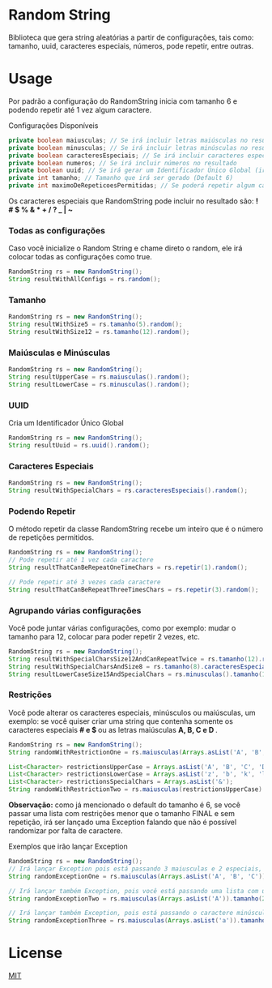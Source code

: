 # Random String
Biblioteca que gera string aleatórias a partir de configurações, tais como: tamanho, uuid, caracteres especiais, números, pode repetir, entre outras.


# Usage
Por padrão a configuração do RandomString inicia com tamanho 6 e podendo repetir até 1 vez algum caractere.

Configurações Disponíveis
```java
private boolean maiusculas; // Se irá incluir letras maiúsculas no resultado
private boolean minusculas; // Se irá incluir letras minúsculas no resultado
private boolean caracteresEspeciais; // Se irá incluir caracteres especiais no resultado
private boolean numeros; // Se irá incluir números no resultado
private boolean uuid; // Se irá gerar um Identificador Único Global (irá ignorar as outras configurações)
private int tamanho; // Tamanho que irá ser gerado (Default 6)
private int maximoDeRepeticoesPermitidas; // Se poderá repetir algum caractere (Default 0).
```

Os caracteres especiais que RandomString pode incluir no resultado são: <b> ! # $ % & * + / ? _ | ~ </b>

### Todas as configurações
Caso você inicialize o Random String e chame direto o random, ele irá colocar todas as configurações como true.
```java
RandomString rs = new RandomString();
String resultWithAllConfigs = rs.random();
```

### Tamanho
```java
RandomString rs = new RandomString();
String resultWithSize5 = rs.tamanho(5).random();
String resultWithSize12 = rs.tamanho(12).random();
```

### Maiúsculas e Minúsculas
```java
RandomString rs = new RandomString();
String resultUpperCase = rs.maiusculas().random();
String resultLowerCase = rs.minusculas().random();
```

### UUID
Cria um Identificador Único Global 
```java
RandomString rs = new RandomString();
String resultUuid = rs.uuid().random();
```

### Caracteres Especiais
```java
RandomString rs = new RandomString();
String resultWithSpecialChars = rs.caracteresEspeciais().random();
```

### Podendo Repetir
O método repetir da classe RandomString recebe um inteiro que é o número de repetições permitidos.
```java
RandomString rs = new RandomString();
// Pode repetir até 1 vez cada caractere
String resultThatCanBeRepeatOneTimeChars = rs.repetir(1).random();

// Pode repetir até 3 vezes cada caractere
String resultThatCanBeRepeatThreeTimesChars = rs.repetir(3).random();
```

### Agrupando várias configurações
Você pode juntar várias configurações, como por exemplo: mudar o tamanho para 12, colocar para poder repetir 2 vezes, etc.
```java
RandomString rs = new RandomString();
String resultWithSpecialCharsSize12AndCanRepeatTwice = rs.tamanho(12).repetir(2).caracteresEspeciais().random();
String resultWithSpecialCharsAndSize8 = rs.tamanho(8).caracteresEspeciais().random();
String resultLowerCaseSize15AndSpecialChars = rs.minusculas().tamanho(15).caracteresEspeciais().random();
```

### Restrições
Você pode alterar os caracteres especiais, minúsculos ou maiúsculas, um exemplo: se você quiser criar uma string que contenha somente os caracteres especiais <b> # e $ </b> ou as letras maiúsculas <b> A, B, C e D </b> .
```java
RandomString rs = new RandomString();
String randomWithRestrictionOne = rs.maiusculas(Arrays.asList('A', 'B', 'C', 'D')).caracteresEspeciais(Arrays.asList('#', '$')).repetir(2).random();

List<Character> restrictionsUpperCase = Arrays.asList('A', 'B', 'C', 'D');
List<Character> restrictionsLowerCase = Arrays.asList('z', 'b', 'k', 'l', 'x');
List<Character> restrictionsSpecialChars = Arrays.asList('&');
String randomWithRestrictionTwo = rs.maiusculas(restrictionsUpperCase).minusculas(restrictionsLowerCase).caracteresEspeciais(restrictionsSpecialChars).random();
```

<b> Observação:</b> como já mencionado o default do tamanho é 6, se você passar uma lista com restrições menor que o tamanho FINAL e sem repetição, irá ser lançado uma Exception falando que não é possível randomizar por falta de caractere.

Exemplos que irão lançar Exception
```java
RandomString rs = new RandomString();
// Irá lançar Exception pois está passando 3 maiusculas e 2 especiais, totalizando 5, mas por padrão, o tamanho é 6, logo não será possível randomizar.
String randomExceptionOne = rs.maiusculas(Arrays.asList('A', 'B', 'C')).caracteresEspeciais(Arrays.asList('#', '$')).random();

// Irá lançar também Exception, pois você está passando uma lista com um único caractere e o tamanho 2.
String randomExceptionTwo = rs.maiusculas(Arrays.asList('A')).tamanho(2).random();

// Irá lançar também Exception, pois está passando o caractere minúsculo 'a' como parâmetro de restrição para maiusculas, irá lançar que é um Caractere Inválido.
String randomExceptionThree = rs.maiusculas(Arrays.asList('a')).tamanho(1).random();
```

# License
[MIT](https://github.com/rafawhitee/random-string/blob/main/LICENSE.txt)
